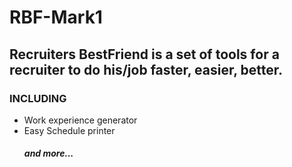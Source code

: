 # RBF-Mark1

Recruiters BestFriend is a set of tools for a recruiter to do his/job **faster, easier, better**.
---------------------------------------
### INCLUDING
* Work experience generator
* Easy Schedule printer
     ##### and more...
